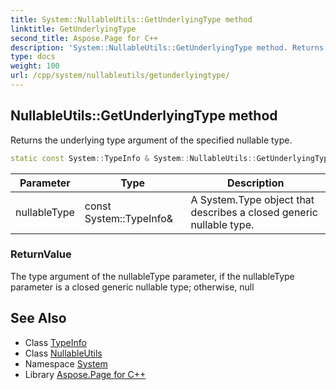 ```yaml
---
title: System::NullableUtils::GetUnderlyingType method
linktitle: GetUnderlyingType
second_title: Aspose.Page for C++
description: 'System::NullableUtils::GetUnderlyingType method. Returns the underlying type argument of the specified nullable type in C++.'
type: docs
weight: 100
url: /cpp/system/nullableutils/getunderlyingtype/
---
```

## NullableUtils::GetUnderlyingType method


Returns the underlying type argument of the specified nullable type.

```cpp
static const System::TypeInfo & System::NullableUtils::GetUnderlyingType(const System::TypeInfo &nullableType)
```


| Parameter | Type | Description |
| --- | --- | --- |
| nullableType | const System::TypeInfo\& | A System.Type object that describes a closed generic nullable type. |

### ReturnValue

The type argument of the nullableType parameter, if the nullableType parameter is a closed generic nullable type; otherwise, null

## See Also

* Class [TypeInfo](../../typeinfo/)
* Class [NullableUtils](../)
* Namespace [System](../../)
* Library [Aspose.Page for C++](../../../)
